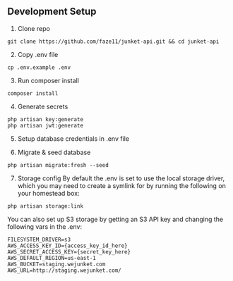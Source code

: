 ## Development Setup

1. Clone repo
```
git clone https://github.com/faze11/junket-api.git && cd junket-api
```

2. Copy .env file
```
cp .env.example .env
```

3. Run composer install
```
composer install
```

4. Generate secrets
```
php artisan key:generate
php artisan jwt:generate
```

5. Setup database credentials in .env file

6. Migrate & seed database
```
php artisan migrate:fresh --seed
```

7. Storage config
By default the .env is set to use the local storage driver, which you may need to create a symlink for by running the following on your homestead box:
```
php artisan storage:link
```

You can also set up S3 storage by getting an S3 API key and changing the following vars in the .env:
```
FILESYSTEM_DRIVER=s3
AWS_ACCESS_KEY_ID={access_key_id_here}
AWS_SECRET_ACCESS_KEY={secret_key_here}
AWS_DEFAULT_REGION=us-east-1
AWS_BUCKET=staging.wejunket.com
AWS_URL=http://staging.wejunket.com/
```
